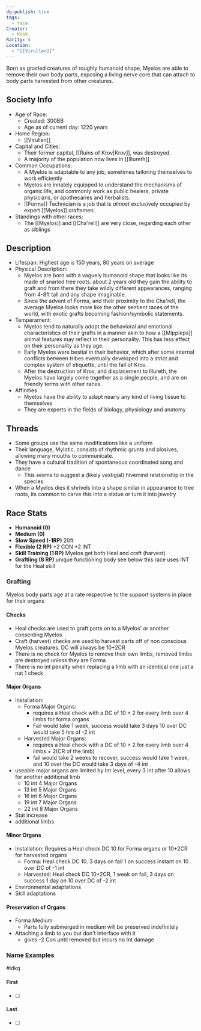 ```yaml
---
dg-publish: true
tags:
  - race
Creator:
  - Kesk
Rarity: 4
Location:
  - "[[Virullen]]"
---
```

Born as gnarled creatures of roughly humanoid shape, Myelos are able to remove their own body parts, exposing a living nerve core that can attach to body parts harvested from other creatures.
## Society Info
- Age of Race:
	- Created: 300BB
	- Age as of current day: 1220 years
- Home Region:
	- [[Virullen]]
- Capital and Cities:
	- Their former capital, [[Ruins of Krov|Krov]], was destroyed. 
	- A majority of the population now lives in [[Illureth]]
- Common Occupations:
	- A Myelos is adaptable to any job, sometimes tailoring themselves to work efficiently
	- Myelos are innately equipped to understand the mechanisms of organic life, and commonly work as public healers, private physicians, or apothecaries and herbalists. 
	- [[Forma]] Technician is a job that is *almost* exclusively occupied by expert [[Myelos]] craftsmen. 
- Standings with other races:
	- The [[Myelos]] and [[Cha'rell]] are very close, regarding each other as siblings
## Description
- Lifespan: Highest age is 150 years, 80 years on average
- Physical Description:
	- Myelos are born with a vaguely humanoid shape that looks like its made of snarled tree roots. about 2 years old they gain the ability to graft and from there they take wildly different appearances, ranging from 4-8ft tall and any shape imaginable.
	- Since the advent of Forma, and their proximity to the Cha'rell, the average Myelos looks more like the other sentient races of the world, with exotic grafts becoming fashion/symbolic statements.
- Temperament:
	- Myelos tend to naturally adopt the behavioral and emotional characteristics of their grafts in a manner akin to how a [[Mippieps]] animal features may reflect in their personality. This has less effect on their personality as they age. 
	- Early Myelos were bestial in their behavior, which after some internal conflicts between  tribes eventually developed into a strict and complex system of etiquette, until the fall of Krov. 
	- After the destruction of Krov, and displacement to Illureth, the Myelos have largely come together as a single people, and are on friendly terms with other races. 
- Affinities
	- Myelos have the ability to adapt nearly any kind of living tissue to themselves
	- They are experts in the fields of biology, physiology and anatomy

## Threads
- Some groups use the same modifications like a uniform 
- Their language, Mylotic, consists of rhythmic grunts and plosives, allowing many mouths to communicate. 
- They have a cultural tradition of spontaneous coordinated song and dance
	- This seems to suggest a (likely vestigial) hivemind relationship in the species
- When a Myelos dies it shrivels into a shape similar in appearance to tree roots, its common to carve this into a statue or turn it into jewelry
## Race Stats
- **Humanoid (0)**
- **Medium (0)**
- **Slow Speed (-1RP)**
	20ft
- **Flexible (2 RP)**
	+2 CON +2 INT 
- **Skill Training (1 RP)**
	Myelos get both Heal and craft (harvest) 
- **Graftling (8 RP)**
	unique functioning body see below
	this race uses INT for the Heal skill
### Grafting
Myelos body parts age at a rate respective to the support systems in place for their organs
#### Checks
- Heal checks are used to graft parts on to a Myelos' or another consenting Myelos
- Craft (harvest) checks are used to harvest parts off of non conscious Myelos creatures. DC will always be 10+2CR
- There is no check for Myelos to remove their own limbs, removed limbs are destroyed unless they are Forma
- There is no int penalty when replacing a limb with an identical one just a nat 1 check
#### Major Organs
- Installation:
	- Forma Major Organs:
		- requires a Heal check with a DC of 10 + 2 for every limb over 4 limbs for forma organs 
		- Fail would take 1 week, success would take 3 days 10 over DC would take 5 hrs of -2 int
	- Harvested Major Organs: 
		- requires a Heal check with a DC of 10 + 2 for every limb over 4 limbs + 2(CR of the limb)
		-  fail would take 2 weeks to recover, success would take 1 week, and  10 over the DC would take 3 days of -4 int
- useable major organs are limited by Int level, every 3 Int after 10 allows for another additional limb
	- 10 int 4 Major Organs
	- 13 int 5 Major Organs
	- 16 int 6 Major Organs
	- 19 int 7 Major Organs
	- 22 int 8 Major Organs
- Stat increase
- additional limbs
#### Minor Organs 
- Installation: Requires a Heal check DC 10 for Forma organs or 10+2CR for harvested organs
	- Forma: Heal check DC 10. 3 days on fail 1 on success instant on 10 over DC of -1 int
	- Harvested: Heal check DC 10+2CR, 1 week on fail, 3 days on success 1 day on 10 over DC of -2 int
- Environmental adaptations
- Skill adaptations
#### Preservation of Organs 
- Forma Medium
	- Parts fully submerged in medium will be preserved indefinitely 
- Attaching a limb to you but don't interface with it 
	- gives -2 Con until removed but incurs no Int damage

### Name Examples
#idkq
#### First
- [ ] 
#### Last
- [ ] 
